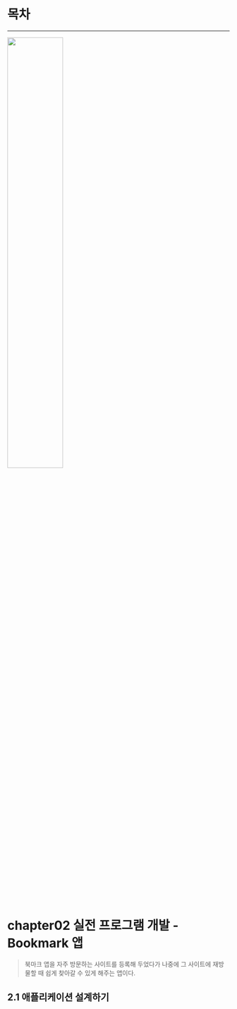 # 목차

---

<img src="https://user-images.githubusercontent.com/55045377/146200727-11a9464e-b1c9-48d5-970f-262d53dee12c.png" width=50%>

# chapter02 실전 프로그램 개발 - Bookmark 앱
> 북마크 앱을 자주 방문하는 사이트를 등록해 두었다가 나중에 그 사이트에 재방물할 때 쉽게 찾아갈 수 있게 해주는 앱이다.

## 2.1 애플리케이션 설계하기
